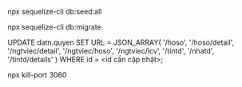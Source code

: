 npx sequelize-cli db:seed:all

npx sequelize-cli db:migrate

UPDATE datn.quyen
SET URL = JSON_ARRAY(
'/hoso',
'/hoso/detail',
'/ngtviec/detail',
'/ngtviec/hoso',
'/ngtviec/lcv',
'/tintd',
'/nhatd',
'/tintd/details'
)
WHERE id = <id cần cập nhật>;

npx kill-port 3060

